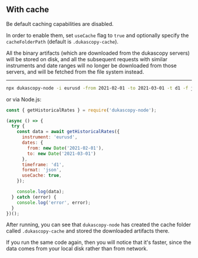 ## With cache

Be default caching capabilities are disabled.

In order to enable them, set `useCache` flag to `true` and optionally specify the `cacheFolderPath` (default is `.dukascopy-cache`).

All the binary artifacts (which are downloaded from the dukascopy servers) will be stored on disk, and all the subsequent requests with similar instruments and date ranges will no longer be downloaded from those servers, and will be fetched from the file system instead.

---

```bash
npx dukascopy-node -i eurusd -from 2021-02-01 -to 2021-03-01 -t d1 -f json --cache
```

or via Node.js:

```javascript
const { getHistoricalRates } = require('dukascopy-node');

(async () => {
  try {
    const data = await getHistoricalRates({
      instrument: 'eurusd',
      dates: {
        from: new Date('2021-02-01'),
        to: new Date('2021-03-01')
      },
      timeframe: 'd1',
      format: 'json',
      useCache: true,
    });

    console.log(data);
  } catch (error) {
    console.log('error', error);
  }
})();
```

After running, you can see that `dukascopy-node` has created the cache folder called `.dukascopy-cache` and stored the downloaded artifacts there.

If you run the same code again, then you will notice that it's faster, since the data comes from your local disk rather than from network.

